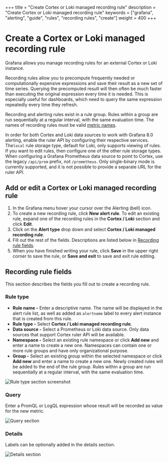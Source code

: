 +++
title = "Create Cortex or Loki managed recording rule"
description = "Create Cortex or Loki managed recording rule"
keywords = ["grafana", "alerting", "guide", "rules", "recording rules", "create"]
weight = 400
+++

# Create a Cortex or Loki managed recording rule

Grafana allows you manage recording rules for an external Cortex or Loki instance.

Recording rules allow you to precompute frequently needed or computationally expensive expressions and save their result as a new set of time series. Querying the precomputed result will then often be much faster than executing the original expression every time it is needed. This is especially useful for dashboards, which need to query the same expression repeatedly every time they refresh.

Recording and alerting rules exist in a rule group. Rules within a group are run sequentially at a regular interval, with the same evaluation time. The names of recording rules must be valid [metric names](https://prometheus.io/docs/concepts/data_model/#metric-names-and-labels). 

In order for both Cortex and Loki data sources to work with Grafana 8.0 alerting, enable the ruler API by configuring their respective services. The`local` rule storage type, default for Loki, only supports viewing of rules. If you want to edit rules, then configure one of the other rule storage types. When configuring a Grafana Prometheus data source to point to Cortex, use the legacy `/api/prom` prefix, not `/prometheus`. Only single-binary mode is currently supported, and it is not possible to provide a separate URL for the ruler API.

## Add or edit a Cortex or Loki managed recording rule

1. In the Grafana menu hover your cursor over the Alerting (bell) icon.
1. To create a new recording rule, click **New alert rule**. To edit an existing rule, expand one of the recording rules in the **Cortex / Loki** section and click **Edit**.
1. Click on the **Alert type** drop down and select **Cortex / Loki managed recording rule**.
1. Fill out the rest of the fields. Descriptions are listed below in [Recording rule fields](#recording-rule-fields).
1. When you have finished writing your rule, click **Save** in the upper right corner to save the rule, or **Save and exit** to save and exit rule editing.

## Recording rule fields

This section describes the fields you fill out to create a recording rule.

### Rule type

- **Rule name -** Enter a descriptive name. The name will be displayed in the alert rule list, as well as added as `alertname` label to every alert instance that is created from this rule.
- **Rule type -** Select **Cortex / Loki managed recording rule**.
- **Data source -** Select a Prometheus or Loki data source. Only data sources that support Cortex ruler API will be available.
- **Namespace -** Select an existing rule namespace or click **Add new** and enter a name to create a new one. Namespaces can contain one or more rule groups and have only organizational purpose.
- **Group -** Select an existing group within the selected namespace or click **Add new** and enter a name to create a new one. Newly created rules will be added to the end of the rule group. Rules within a group are run sequentially at a regular interval, with the same evaluation time.

![Rule type section screenshot](/static/img/docs/alerting/unified/rule-edit-cortex-recording-rule-8-2.png 'Rule type section screenshot')

### Query

Enter a PromQL or LogQL expression whose result will be recorded as value for the new metric.

![Query section](/static/img/docs/alerting/unified/rule-edit-cortex-recording-rule-query-8-2.png 'Query section screenshot')


### Details

Labels can be optionally added in the details section.

![Details section](/static/img/docs/alerting/unified/rule-recording-rule-labels-8-2.png 'Details section screenshot')
